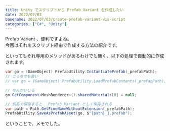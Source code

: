 ```yaml
---
title: Unity でスクリプトから Prefab Variant を作成したい
date: 2022/07/03
basename: 2022/07/03/create-prefab-variant-via-script
categories: ["C#", "Unity"]
---
```


Prefab Variant 、便利ですよね。  
今回はそれをスクリプト経由で作成する方法の紹介です。

といってもそれ専用のメソッドがあるわけでも無く、以下の処理で自動的に作成されます。

```csharp
var go = (GameObject) PrefabUtility.InstantiatePrefab(_prefabPath);
// こっちでも良い
// var go = (GameObject) PrefabUtility.LoadPrefabContents(_prefabPath);

// なんかいじる
go.GetComponent<MeshRenderer>().sharedMaterials[0] = null;

// 別名で保存すると、 Prefab Variant として保存される
var path = Path.GetFineNameWithoutExtension(_prefabPath);
PrefabUtility.SaveAsPrefabAsset(go, $"{path}_1.prefab");
```

ということで、メモでした。
